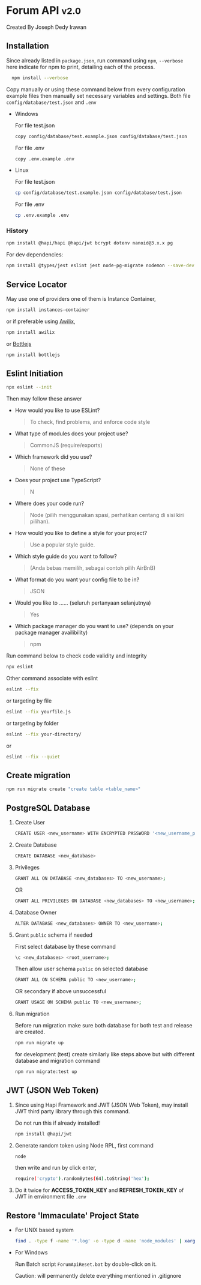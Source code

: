 # Forum API <small>v2.0</small>

Created By Joseph Dedy Irawan

## Installation

Since already listed in ```package.json```, run command using ```npm```, ```--verbose``` here indicate for npm to print, detailing each of the process.

```bash
  npm install --verbose
``` 

Copy manually or using these command below from every configuration example files then manually set necessary variables and settings.
Both file ```config/database/test.json``` and ```.env```

- Windows
 
  For file test.json
  ```bash
  copy config/database/test.example.json config/database/test.json
  ```
  For file .env
  ```bash
  copy .env.example .env
  ```

- Linux

  For file test.json
  ```bash
  cp config/database/test.example.json config/database/test.json
  ```
  For file .env
  ```bash
  cp .env.example .env
  ```

### History

```bash
npm install @hapi/hapi @hapi/jwt bcrypt dotenv nanoid@3.x.x pg
```

For dev dependencies:

```bash
npm install @types/jest eslint jest node-pg-migrate nodemon --save-dev
```

## Service Locator

May use one of providers one of them is Instance Container,
```bash
npm install instances-container
```

or if preferable using  [Awilix](https://github.com/jeffijoe/awilix),

```bash
npm install awilix
```

or [Bottlejs](https://github.com/young-steveo/bottlejs)

```bash
npm install bottlejs
```

## Eslint Initiation

```bash
npx eslint --init
```

Then may follow these answer

- How would you like to use ESLint?
  > To check, find problems, and enforce code style
- What type of modules does your project use?
  > CommonJS (require/exports)
- Which framework did you use?
  > None of these
- Does your project use TypeScript?
  > N
- Where does your code run?
  > Node (pilih menggunakan spasi, perhatikan centang di sisi kiri pilihan).
- How would you like to define a style for your project?
  > Use a popular style guide.
- Which style guide do you want to follow?
  > (Anda bebas memilih, sebagai contoh pilih AirBnB)
- What format do you want your config file to be in?
  > JSON
- Would you like to …… (seluruh pertanyaan selanjutnya)
  > Yes
- Which package manager do you want to use? (depends on your package manager availibility)
  > npm

Run command below to check code validity and integrity

```bash
npx eslint
```

Other command associate with eslint

```bash
eslint --fix
```
or targeting by file
```bash
eslint --fix yourfile.js
```
or targeting by folder
```bash
eslint --fix your-directory/
```
or
```bash
eslint --fix --quiet
```

## Create migration

```bash
npm run migrate create "create table <table_name>"
```

## PostgreSQL Database

1. Create User
    ```bash
    CREATE USER <new_username> WITH ENCRYPTED PASSWORD '<new_username_password>';
    ```
2. Create Database
    ```bash
    CREATE DATABASE <new_database>
    ```
3. Privileges
    ```bash
    GRANT ALL ON DATABASE <new_databases> TO <new_username>;
    ```
   OR
    ```bash
    GRANT ALL PRIVILEGES ON DATABASE <new_databases> TO <new_username>;
    ```
4. Database Owner
    ```bash
    ALTER DATABASE <new_databases> OWNER TO <new_username>;
    ```
5. Grant ```public``` schema if needed

   First select database by these command
    ```bash
    \c <new_databases> <root_username>;
    ```
   Then allow user schema ```public``` on selected database
    ```bash
    GRANT ALL ON SCHEMA public TO <new_username>;
    ```
   OR secondary if above unsuccessful
    ```bash
    GRANT USAGE ON SCHEMA public TO <new_username>;
    ```
6. Run migration
   
   Before run migration make sure both database for both test and release are created. 
   ```bash
   npm run migrate up
   ```
   for development (test) create similarly like steps above but with different database and migration command
    ```bash
   npm run migrate:test up
    ```

## JWT (JSON Web Token)

1. Since using Hapi Framework and JWT (JSON Web Token), may install JWT third party library through this command.

   Do not run this if already installed!
    ```bash
    npm install @hapi/jwt
    ```

2. Generate random token using Node RPL, first command
    ```bash 
    node
    ``` 
   then write and run by click enter,
    ```bash
    require('crypto').randomBytes(64).toString('hex');
    ```

3. Do it twice for **ACCESS_TOKEN_KEY** and **REFRESH_TOKEN_KEY** of JWT in environment file ```.env```

## Restore 'Immaculate' Project State

- For UNIX based system
  ```bash
  find . -type f -name '*.log' -o -type d -name 'node_modules' | xargs git clean -ff
  ```  
- For Windows
  
  Run Batch script ```ForumApiReset.bat``` by double-click on it.
  
  Caution: will permanently delete everything mentioned in .gitignore
